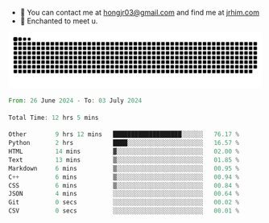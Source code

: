 - 📧 You can contact me at hongjr03@gmail.com and find me at [jrhim.com](https://jrhim.com/)
- 💜 Enchanted to meet u.

![snake_animation](https://raw.githubusercontent.com/hongjr03/hongjr03/output/github-contribution-grid-snake.svg)

<!--START_SECTION:waka-->

```rust
From: 26 June 2024 - To: 03 July 2024

Total Time: 12 hrs 5 mins

Other        9 hrs 12 mins   ███████████████████░░░░░░   76.17 %
Python       2 hrs           ████░░░░░░░░░░░░░░░░░░░░░   16.57 %
HTML         14 mins         ▓░░░░░░░░░░░░░░░░░░░░░░░░   02.00 %
Text         13 mins         ▒░░░░░░░░░░░░░░░░░░░░░░░░   01.85 %
Markdown     6 mins          ▒░░░░░░░░░░░░░░░░░░░░░░░░   00.95 %
C++          6 mins          ▒░░░░░░░░░░░░░░░░░░░░░░░░   00.94 %
CSS          6 mins          ▒░░░░░░░░░░░░░░░░░░░░░░░░   00.84 %
JSON         4 mins          ░░░░░░░░░░░░░░░░░░░░░░░░░   00.64 %
Git          0 secs          ░░░░░░░░░░░░░░░░░░░░░░░░░   00.02 %
CSV          0 secs          ░░░░░░░░░░░░░░░░░░░░░░░░░   00.01 %
```

<!--END_SECTION:waka-->
